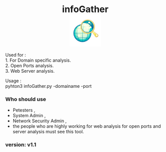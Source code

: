 <h1 align="center">infoGather<br>
<a href="https://github.com/omkhard/infoGather"><img  src="/infoImage.svg" align="center" width="100" height="100" ></a>
</h1>
<p>
  Used for :<br>
  1. For Domain specific analysis.<br>
  2. Open Ports analysis.<br>
  3. Web Server analysis.<br>
</p>
<p>
  Usage :<br>
  pyhton3 infoGather.py -domainame -port <br>
</p>

### Who should use 
  - Petesters ,
  - System Admin , 
  - Network Security Admin , 
  - the people who are highly working for web analysis for open ports and server analysis must see this tool.
 
### version:  v1.1

